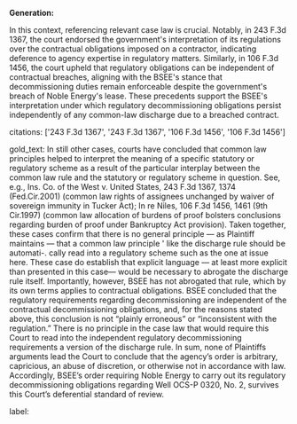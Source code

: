 **Generation:**

In this context, referencing relevant case law is crucial. Notably, in 243 F.3d 1367, the court endorsed the government's interpretation of its regulations over the contractual obligations imposed on a contractor, indicating deference to agency expertise in regulatory matters. Similarly, in 106 F.3d 1456, the court upheld that regulatory obligations can be independent of contractual breaches, aligning with the BSEE's stance that decommissioning duties remain enforceable despite the government's breach of Noble Energy's lease. These precedents support the BSEE's interpretation under which regulatory decommissioning obligations persist independently of any common-law discharge due to a breached contract.

citations: ['243 F.3d 1367', '243 F.3d 1367', '106 F.3d 1456', '106 F.3d 1456']

gold_text: In still other cases, courts have concluded that common law principles helped to interpret the meaning of a specific statutory or regulatory scheme as a result of the particular interplay between the common law rule and the statutory or regulatory scheme in question. See, e.g., Ins. Co. of the West v. United States, 243 F.3d 1367, 1374 (Fed.Cir.2001) (common law rights of assignees unchanged by waiver of sovereign immunity in Tucker Act); In re Niles, 106 F.3d 1456, 1461 (9th Cir.1997) (common law allocation of burdens of proof bolsters conclusions regarding burden of proof under Bankruptcy Act provision). Taken together, these cases confirm that there is no general principle — as Plaintiff maintains — that a common law principle ' like the discharge rule should be automati-. cally read into a regulatory scheme such as the one at issue here. These case do establish that explicit language — at least more explicit than presented in this case— would be necessary to abrogate the discharge rule itself. Importantly, however, BSEE has not abrogated that rule, which by its own terms applies to contractual obligations. BSEE concluded that the regulatory requirements regarding decommissioning are independent of the contractual decommissioning obligations, and, for the reasons stated above, this conclusion is not “plainly erroneous” or “inconsistent with the regulation.” There is no principle in the case law that would require this Court to read into the independent regulatory decommissioning requirements a version of the discharge rule. In sum, none of Plaintiffs arguments lead the Court to conclude that the agency’s order is arbitrary, capricious, an abuse of discretion, or otherwise not in accordance with law. Accordingly, BSEE’s order requiring Noble Energy to carry out its regulatory decommissioning obligations regarding Well OCS-P 0320, No. 2, survives this Court’s deferential standard of review.

label: 
